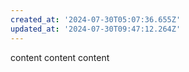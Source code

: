```yaml
---
created_at: '2024-07-30T05:07:36.655Z'
updated_at: '2024-07-30T09:47:12.264Z'
---
```


content
content
content

